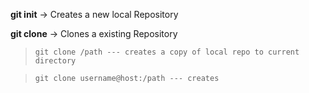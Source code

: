**git init** -> Creates a new local Repository

**git clone** -> Clones a existing Repository
> `git clone /path --- creates a copy of local repo to current directory`

> `git clone username@host:/path --- creates`
